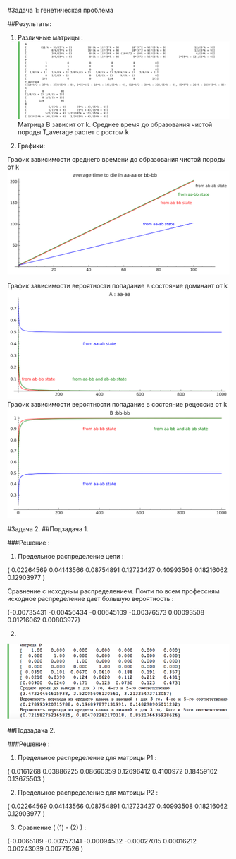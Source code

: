 
#Задача 1: генетическая проблема

##Результаты:

1) Различные матрицы : 
![alt text](screenshots/result.png "Matrixes")
Матрица B зависит от k. Среднее время до образования чистой породы T_average растет с ростом k

2) Графики:

График зависимости среднего времени до образования чистой породы от k
![alt text](screenshots/s1.png " probability of aa-aa or bb-bb")

График зависимости вероятности попадание в состояние доминант от k
![alt text](screenshots/s2.png " B: aa-aa")
График зависимости вероятности попадание в состояние рецессив от k
![alt text](screenshots/s3.png " B: bb-bb")


#Задача 2.
##Подзадача 1.

###Решение : 
1) Предельное распределение цепи : 

 ( 0.02264569  0.04143566  0.08754891  0.12723427  0.40993508  0.18216062 0.12903977 )
 
Сравнение с исходным распределением. Почти по всем профессиям исходное распределение дает большую вероятность :

(-0.00735431 -0.00456434 -0.00645109 -0.00376573  0.00093508  0.01216062 0.00803977) 

2) 

![alt text](screenshots/result2.png "task2.1")

##Подзадача 2. 

###Решение :

1) Предельное распределение для матрицы P1 : 

( 0.0161268   0.03886225  0.08660359  0.12696412  0.4100972   0.18459102  0.13675503 )
  
2) Предельное распределение для матрицы P2 : 
 
( 0.02264569  0.04143566  0.08754891  0.12723427  0.40993508  0.18216062  0.12903977 )
  
3)  Сравнение ( (1) - (2) ) :

(-0.0065189  -0.00257341 -0.00094532 -0.00027015  0.00016212  0.00243039  0.00771526 )
